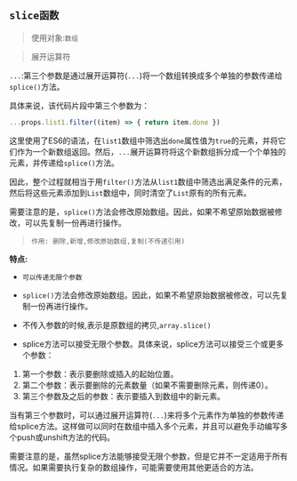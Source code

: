 ## `slice函数`

> 使用对象:`数组`





> 展开运算符



`...`:第三个参数是通过展开运算符(`...`)将一个数组转换成多个单独的参数传递给`splice()`方法。

具体来说，该代码片段中第三个参数为：

```javascript
...props.list1.filter((item) => { return item.done })
```

这里使用了ES6的语法，在`list1`数组中筛选出`done`属性值为`true`的元素，并将它们作为一个新数组返回。然后，`...`展开运算符将这个新数组拆分成一个个单独的元素，并传递给`splice()`方法。

因此，整个过程就相当于用`filter()`方法从`list1`数组中筛选出满足条件的元素，然后将这些元素添加到`List`数组中，同时清空了`List`原有的所有元素。

需要注意的是，`splice()`方法会修改原始数组。因此，如果不希望原始数据被修改，可以先复制一份再进行操作。





> `作用: 删除,新增,修改原始数组,复制(不传递引用)`

**特点:**

- `可以传递无限个参数`

- `splice()`方法会修改原始数组。因此，如果不希望原始数据被修改，可以先复制一份再进行操作。

- 不传入参数的时候,表示是原数组的拷贝,`array.slice()`

- splice方法可以接受无限个参数。具体来说，splice方法可以接受三个或更多个参数：

  

1. 第一个参数：表示要删除或插入的起始位置。
2. 第二个参数：表示要删除的元素数量（如果不需要删除元素，则传递0）。
3. 第三个参数及之后的参数：表示要插入到数组中的新元素。

当有第三个参数时，可以通过展开运算符(`...`)来将多个元素作为单独的参数传递给splice方法。这样做可以同时在数组中插入多个元素，并且可以避免手动编写多个push或unshift方法的代码。

需要注意的是，虽然splice方法能够接受无限个参数，但是它并不一定适用于所有情况。如果需要执行复杂的数组操作，可能需要使用其他更适合的方法。



